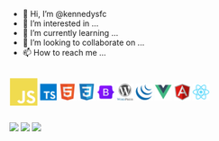 - 👋 Hi, I’m @kennedysfc
- 👀 I’m interested in ...
- 🌱 I’m currently learning ...
- 💞️ I’m looking to collaborate on ...
- 📫 How to reach me ...


<div style="display: inline_block"><br>
  <img align="center" alt="Js" height="50" width="50" src="https://raw.githubusercontent.com/devicons/devicon/master/icons/javascript/javascript-plain.svg">
                    <img align="center" alt="Ts" height="30" width="30" src="https://raw.githubusercontent.com/devicons/devicon/master/icons/typescript/typescript-plain.svg">
                    <img align="center" alt="HTML" height="30" width="30" src="https://raw.githubusercontent.com/devicons/devicon/master/icons/html5/html5-original.svg">
                    <img align="center" alt="CSS" height="30" width="30" src="https://raw.githubusercontent.com/devicons/devicon/master/icons/css3/css3-original.svg">
                    <img align="center" alt="Python" height="30" width="30" src="https://raw.githubusercontent.com/devicons/devicon/master/icons/bootstrap/bootstrap-original.svg">
                    <img align="center" alt="Wordpress" height="30" width="30" src="https://raw.githubusercontent.com/devicons/devicon/master/icons/wordpress/wordpress-original.svg">
                    <img align="center" alt="jQuery" height="30" width="30" src="https://raw.githubusercontent.com/devicons/devicon/master/icons/jquery/jquery-original.svg">
                    <img align="center" alt="Vue.js" height="30" width="30" src="https://raw.githubusercontent.com/devicons/devicon/master/icons/vuejs/vuejs-original.svg">
                    <img align="center" alt="Angular" height="30" width="30" src="https://raw.githubusercontent.com/devicons/devicon/master/icons/angularjs/angularjs-original.svg">
                    <img align="center" alt="React" height="30" width="30" src="https://raw.githubusercontent.com/devicons/devicon/master/icons/react/react-original.svg">
  
  ##
 
<div> 
  <a href="https://instagram.com/kennedy.sfc" target="_blank"><img src="https://img.shields.io/badge/-Instagram-%23E4405F?style=for-the-badge&logo=instagram&logoColor=white" target="_blank"></a>
  <a href = "mailto:kennedy.aurora.dev@gmail.com"><img src="https://img.shields.io/badge/-Gmail-%23333?style=for-the-badge&logo=gmail&logoColor=white" target="_blank"></a>
  <a href="https://www.linkedin.com/in/kennedy-a-4906051b8" target="_blank"><img src="https://img.shields.io/badge/-LinkedIn-%230077B5?style=for-the-badge&logo=linkedin&logoColor=white" target="_blank"></a> 
  
</div>

